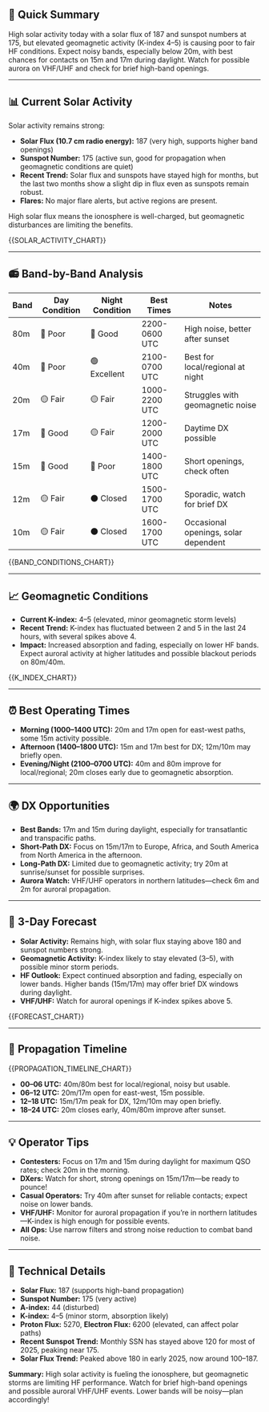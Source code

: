 ## 🎯 Quick Summary

High solar activity today with a solar flux of 187 and sunspot numbers at 175, but elevated geomagnetic activity (K-index 4–5) is causing poor to fair HF conditions. Expect noisy bands, especially below 20m, with best chances for contacts on 15m and 17m during daylight. Watch for possible aurora on VHF/UHF and check for brief high-band openings.

---

## 📊 Current Solar Activity

Solar activity remains strong:
- **Solar Flux (10.7 cm radio energy):** 187 (very high, supports higher band openings)
- **Sunspot Number:** 175 (active sun, good for propagation when geomagnetic conditions are quiet)
- **Recent Trend:** Solar flux and sunspots have stayed high for months, but the last two months show a slight dip in flux even as sunspots remain robust.
- **Flares:** No major flare alerts, but active regions are present.

High solar flux means the ionosphere is well-charged, but geomagnetic disturbances are limiting the benefits.

{{SOLAR_ACTIVITY_CHART}}

---

## 📻 Band-by-Band Analysis

| Band | Day Condition | Night Condition | Best Times | Notes |
|------|---------------|-----------------|------------|-------|
| 80m  | 🔴 Poor       | 🔵 Good         | 2200-0600 UTC | High noise, better after sunset |
| 40m  | 🔴 Poor       | 🟢 Excellent    | 2100-0700 UTC | Best for local/regional at night |
| 20m  | 🟡 Fair       | 🟡 Fair         | 1000-2200 UTC | Struggles with geomagnetic noise |
| 17m  | 🔵 Good       | 🟡 Fair         | 1200-2000 UTC | Daytime DX possible |
| 15m  | 🔵 Good       | 🔴 Poor         | 1400-1800 UTC | Short openings, check often |
| 12m  | 🟡 Fair       | ⚫ Closed        | 1500-1700 UTC | Sporadic, watch for brief DX |
| 10m  | 🟡 Fair       | ⚫ Closed        | 1600-1700 UTC | Occasional openings, solar dependent |

{{BAND_CONDITIONS_CHART}}

---

## 📈 Geomagnetic Conditions

- **Current K-index:** 4–5 (elevated, minor geomagnetic storm levels)
- **Recent Trend:** K-index has fluctuated between 2 and 5 in the last 24 hours, with several spikes above 4.
- **Impact:** Increased absorption and fading, especially on lower HF bands. Expect auroral activity at higher latitudes and possible blackout periods on 80m/40m.

{{K_INDEX_CHART}}

---

## ⏰ Best Operating Times

- **Morning (1000–1400 UTC):** 20m and 17m open for east-west paths, some 15m activity possible.
- **Afternoon (1400–1800 UTC):** 15m and 17m best for DX; 12m/10m may briefly open.
- **Evening/Night (2100–0700 UTC):** 40m and 80m improve for local/regional; 20m closes early due to geomagnetic absorption.

---

## 🌍 DX Opportunities

- **Best Bands:** 17m and 15m during daylight, especially for transatlantic and transpacific paths.
- **Short-Path DX:** Focus on 15m/17m to Europe, Africa, and South America from North America in the afternoon.
- **Long-Path DX:** Limited due to geomagnetic activity; try 20m at sunrise/sunset for possible surprises.
- **Aurora Watch:** VHF/UHF operators in northern latitudes—check 6m and 2m for auroral propagation.

---

## 🔮 3-Day Forecast

- **Solar Activity:** Remains high, with solar flux staying above 180 and sunspot numbers strong.
- **Geomagnetic Activity:** K-index likely to stay elevated (3–5), with possible minor storm periods.
- **HF Outlook:** Expect continued absorption and fading, especially on lower bands. Higher bands (15m/17m) may offer brief DX windows during daylight.
- **VHF/UHF:** Watch for auroral openings if K-index spikes above 5.

{{FORECAST_CHART}}

---

## 📡 Propagation Timeline

{{PROPAGATION_TIMELINE_CHART}}

- **00–06 UTC:** 40m/80m best for local/regional, noisy but usable.
- **06–12 UTC:** 20m/17m open for east-west, 15m possible.
- **12–18 UTC:** 15m/17m peak for DX, 12m/10m may open briefly.
- **18–24 UTC:** 20m closes early, 40m/80m improve after sunset.

---

## 💡 Operator Tips

- **Contesters:** Focus on 17m and 15m during daylight for maximum QSO rates; check 20m in the morning.
- **DXers:** Watch for short, strong openings on 15m/17m—be ready to pounce!
- **Casual Operators:** Try 40m after sunset for reliable contacts; expect noise on lower bands.
- **VHF/UHF:** Monitor for auroral propagation if you’re in northern latitudes—K-index is high enough for possible events.
- **All Ops:** Use narrow filters and strong noise reduction to combat band noise.

---

## 🔬 Technical Details

- **Solar Flux:** 187 (supports high-band propagation)
- **Sunspot Number:** 175 (very active)
- **A-index:** 44 (disturbed)
- **K-index:** 4–5 (minor storm, absorption likely)
- **Proton Flux:** 5270, **Electron Flux:** 6200 (elevated, can affect polar paths)
- **Recent Sunspot Trend:** Monthly SSN has stayed above 120 for most of 2025, peaking near 175.
- **Solar Flux Trend:** Peaked above 180 in early 2025, now around 100–187.

**Summary:** High solar activity is fueling the ionosphere, but geomagnetic storms are limiting HF performance. Watch for brief high-band openings and possible auroral VHF/UHF events. Lower bands will be noisy—plan accordingly!